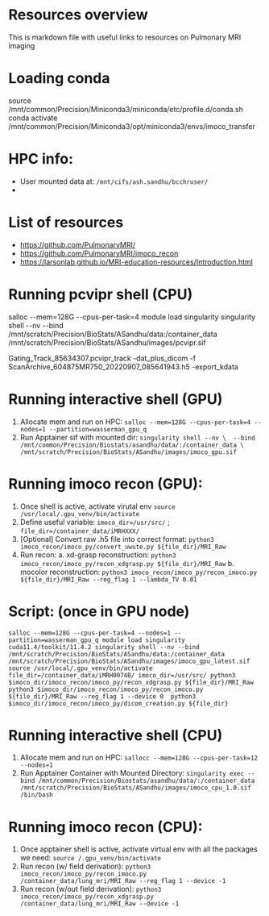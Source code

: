 # Resources overview

This is markdown file with useful links to resources on Pulmonary MRI imaging 

# Loading conda
source /mnt/common/Precision/Miniconda3/miniconda/etc/profile.d/conda.sh
conda activate /mnt/common/Precision/Miniconda3/opt/miniconda3/envs/imoco_transfer

# HPC info: 
- User mounted data at: `/mnt/cifs/ash.sandhu/bcchruser/`
- 

# List of resources 
- https://github.com/PulmonaryMRI/
- https://github.com/PulmonaryMRI/imoco_recon
- https://larsonlab.github.io/MRI-education-resources/Introduction.html

# Running pcvipr shell (CPU)
salloc --mem=128G --cpus-per-task=4
module load singularity
singularity shell --nv --bind /mnt/scratch/Precision/BioStats/ASandhu/data:/container_data /mnt/scratch/Precision/BioStats/ASandhu/images/pcvipr.sif

Gating_Track_85634307.pcvipr_track -dat_plus_dicom -f ScanArchive_604875MR750_20220907_085641943.h5 -export_kdata


# Running interactive shell (GPU)
1. Allocate mem and run on HPC: `salloc --mem=128G --cpus-per-task=4 --nodes=1 --partition=wasserman_gpu_q`
2. Run Apptainer sif with mounted dir: `singularity shell --nv \ 
													--bind /mnt/common/Precision/Biostats/asandhu/data/:/container_data \ 
													/mnt/scratch/Precision/BioStats/ASandhu/images/imoco_gpu.sif`

# Running imoco recon (GPU): 
1. Once shell is active, activate virutal env `source /usr/local/.gpu_venv/bin/activate`
2. Define useful variable: `imoco_dir=/usr/src/` ; `file_dir=/container_data/iMRHXXX/` 
3. [Optional] Convert raw .h5 file into correct format: `python3 imoco_recon/imoco_py/convert_uwute.py ${file_dir}/MRI_Raw`
4. Run recon: 
	a. xd-grasp reconstruction: `python3 imoco_recon/imoco_py/recon_xdgrasp.py ${file_dir}/MRI_Raw`
	b. mocolor reconstruction: `python3 imoco_recon/imoco_py/recon_imoco.py ${file_dir}/MRI_Raw --reg_flag 1 --lambda_TV 0.01`

# Script: (once in GPU node)
`
salloc --mem=128G --cpus-per-task=4 --nodes=1 --partition=wasserman_gpu_q
module load singularity cuda11.4/toolkit/11.4.2
singularity shell --nv --bind /mnt/scratch/Precision/BioStats/ASandhu/data:/container_data /mnt/scratch/Precision/BioStats/ASandhu/images/imoco_gpu_latest.sif
source /usr/local/.gpu_venv/bin/activate
file_dir=/container_data/iMRH0074B/
imoco_dir=/usr/src/
python3 $imoco_dir/imoco_recon/imoco_py/recon_xdgrasp.py ${file_dir}/MRI_Raw
python3 $imoco_dir/imoco_recon/imoco_py/recon_imoco.py ${file_dir}/MRI_Raw --reg_flag 1 --device 0 
python3 $imoco_dir/imoco_recon/imoco_py/dicom_creation.py ${file_dir}
`

# Running interactive shell (CPU)

1. Allocate mem and run on HPC: `sallocc --mem=128G --cpus-per-task=12 --nodes=1`
2. Run Apptainer Container with Mounted Directory: `singularity exec --bind /mnt/common/Precision/Biostats/asandhu/data/:/container_data /mnt/scratch/Precision/BioStats/ASandhu/images/imoco_cpu_1.0.sif /bin/bash`

# Running imoco recon (CPU):

1. Once apptainer shell is active, activate virtual env with all the packages we need: `source /.gpu_venv/bin/activate`
2. Run recon (w/ field derivation): `python3 imoco_recon/imoco_py/recon_imoco.py /container_data/lung_mri/MRI_Raw --reg_flag 1 --device -1`
3. Run recon (w/out field derivation): `python3 imoco_recon/imoco_py/recon_xdgrasp.py /container_data/lung_mri/MRI_Raw --device -1`

